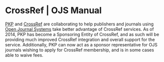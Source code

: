 # CrossRef | OJS Manual

[PKP](http://pkp.sfu.ca) and [CrossRef](http://www.crossref.org/) are collaborating to help publishers and journals using [Open Journal Systems](https://pkp.sfu.ca/ojs/) take better advantage of CrossRef services. As of 2014, PKP has become a Sponsoring Entity of CrossRef, and as such will be providing much improved CrossRef integration and overall support for the service. Additionally, PKP can now act as a sponsor representative for OJS journals wishing to apply for CrossRef membership, and is in some cases able to waive fees.

